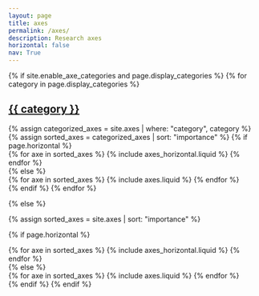 ```yaml
---
layout: page
title: axes
permalink: /axes/
description: Research axes
horizontal: false
nav: True
---
```


<!-- pages/axes.md -->
<div class="axes">
{% if site.enable_axe_categories and page.display_categories %}
  <!-- Display categorized axes -->
  {% for category in page.display_categories %}
  <a id="{{ category }}" href=".#{{ category }}">
    <h2 class="category">{{ category }}</h2>
  </a>
  {% assign categorized_axes = site.axes | where: "category", category %}
  {% assign sorted_axes = categorized_axes | sort: "importance" %}
  <!-- Generate cards for each axe -->
  {% if page.horizontal %}
  <div class="container">
    <div class="row row-cols-1 row-cols-md-2">
    {% for axe in sorted_axes %}
      {% include axes_horizontal.liquid %}
    {% endfor %}
    </div>
  </div>
  {% else %}
  <div class="row row-cols-1 row-cols-md-3">
    {% for axe in sorted_axes %}
      {% include axes.liquid %}
    {% endfor %}
  </div>
  {% endif %}
  {% endfor %}

{% else %}

<!-- Display axes without categories -->

{% assign sorted_axes = site.axes | sort: "importance" %}

  <!-- Generate cards for each axe -->

{% if page.horizontal %}

  <div class="container">
    <div class="row row-cols-1 row-cols-md-2">
    {% for axe in sorted_axes %}
      {% include axes_horizontal.liquid %}
    {% endfor %}
    </div>
  </div>
  {% else %}
  <div class="row row-cols-1 row-cols-md-3">
    {% for axe in sorted_axes %}
      {% include axes.liquid %}
    {% endfor %}
  </div>
  {% endif %}
{% endif %}
</div>
